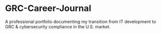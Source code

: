 # GRC-Career-Journal
A professional portfolio documenting my transition from IT development to GRC &amp; cybersecurity compliance in the U.S. market.
